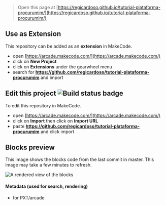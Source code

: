  


> Open this page at [https://regicardoso.github.io/tutorial-plataforma-procurumim/](https://regicardoso.github.io/tutorial-plataforma-procurumim/)

## Use as Extension

This repository can be added as an **extension** in MakeCode.

* open [https://arcade.makecode.com/](https://arcade.makecode.com/)
* click on **New Project**
* click on **Extensions** under the gearwheel menu
* search for **https://github.com/regicardoso/tutorial-plataforma-procurumim** and import

## Edit this project ![Build status badge](https://github.com/regicardoso/tutorial-plataforma-procurumim/workflows/MakeCode/badge.svg)

To edit this repository in MakeCode.

* open [https://arcade.makecode.com/](https://arcade.makecode.com/)
* click on **Import** then click on **Import URL**
* paste **https://github.com/regicardoso/tutorial-plataforma-procurumim** and click import

## Blocks preview

This image shows the blocks code from the last commit in master.
This image may take a few minutes to refresh.

![A rendered view of the blocks](https://github.com/regicardoso/tutorial-plataforma-procurumim/raw/master/.github/makecode/blocks.png)

#### Metadata (used for search, rendering)

* for PXT/arcade
<script src="https://makecode.com/gh-pages-embed.js"></script><script>makeCodeRender("{{ site.makecode.home_url }}", "{{ site.github.owner_name }}/{{ site.github.repository_name }}");</script>
